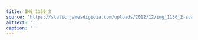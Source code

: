 ```yaml
---
title: IMG_1150_2
source: 'https://static.jamesdigioia.com/uploads/2012/12/img_1150_2-scaled.jpg'
altText: ''
caption: ''
---
```



